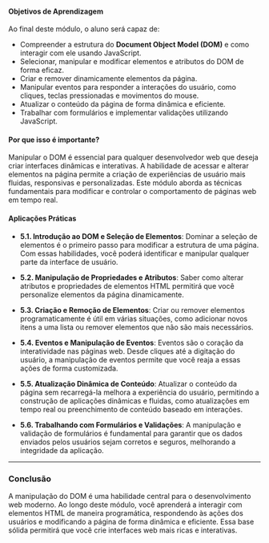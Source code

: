 #### **Objetivos de Aprendizagem**
Ao final deste módulo, o aluno será capaz de:
- Compreender a estrutura do **Document Object Model (DOM)** e como interagir com ele usando JavaScript.
- Selecionar, manipular e modificar elementos e atributos do DOM de forma eficaz.
- Criar e remover dinamicamente elementos da página.
- Manipular eventos para responder a interações do usuário, como cliques, teclas pressionadas e movimentos do mouse.
- Atualizar o conteúdo da página de forma dinâmica e eficiente.
- Trabalhar com formulários e implementar validações utilizando JavaScript.

#### **Por que isso é importante?**
Manipular o DOM é essencial para qualquer desenvolvedor web que deseja criar interfaces dinâmicas e interativas. A habilidade de acessar e alterar elementos na página permite a criação de experiências de usuário mais fluidas, responsivas e personalizadas. Este módulo aborda as técnicas fundamentais para modificar e controlar o comportamento de páginas web em tempo real.

#### **Aplicações Práticas**
- **5.1. Introdução ao DOM e Seleção de Elementos**: Dominar a seleção de elementos é o primeiro passo para modificar a estrutura de uma página. Com essas habilidades, você poderá identificar e manipular qualquer parte da interface de usuário.
  
- **5.2. Manipulação de Propriedades e Atributos**: Saber como alterar atributos e propriedades de elementos HTML permitirá que você personalize elementos da página dinamicamente.

- **5.3. Criação e Remoção de Elementos**: Criar ou remover elementos programaticamente é útil em várias situações, como adicionar novos itens a uma lista ou remover elementos que não são mais necessários.

- **5.4. Eventos e Manipulação de Eventos**: Eventos são o coração da interatividade nas páginas web. Desde cliques até a digitação do usuário, a manipulação de eventos permite que você reaja a essas ações de forma customizada.

- **5.5. Atualização Dinâmica de Conteúdo**: Atualizar o conteúdo da página sem recarregá-la melhora a experiência do usuário, permitindo a construção de aplicações dinâmicas e fluidas, como atualizações em tempo real ou preenchimento de conteúdo baseado em interações.

- **5.6. Trabalhando com Formulários e Validações**: A manipulação e validação de formulários é fundamental para garantir que os dados enviados pelos usuários sejam corretos e seguros, melhorando a integridade da aplicação.

---

### **Conclusão**
A manipulação do DOM é uma habilidade central para o desenvolvimento web moderno. Ao longo deste módulo, você aprenderá a interagir com elementos HTML de maneira programática, respondendo às ações dos usuários e modificando a página de forma dinâmica e eficiente. Essa base sólida permitirá que você crie interfaces web mais ricas e interativas.